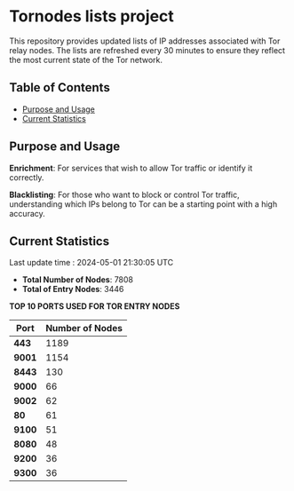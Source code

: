# Tornodes lists project

This repository provides updated lists of IP addresses associated with Tor relay nodes. The lists are refreshed every 30 minutes to ensure they reflect the most current state of the Tor network.

## Table of Contents

- [Purpose and Usage](#purpose-and-usage)
- [Current Statistics](#current-statistics)


## Purpose and Usage

**Enrichment**: For services that wish to allow Tor traffic or identify it correctly.

**Blacklisting**: For those who want to block or control Tor traffic, understanding which IPs belong to Tor can be a starting point with a high accuracy.

## Current Statistics

Last update time : 2024-05-01 21:30:05 UTC

- **Total Number of Nodes**: 7808
- **Total of Entry Nodes**: 3446

**TOP 10 PORTS USED FOR TOR ENTRY NODES**

| **Port** | **Number of Nodes** |
|------|-----------------|
| **443**   | 1189  |
| **9001**   | 1154  |
| **8443**   | 130  |
| **9000**   | 66  |
| **9002**   | 62  |
| **80**   | 61  |
| **9100**   | 51  |
| **8080**   | 48  |
| **9200**   | 36  |
| **9300**   | 36  |

